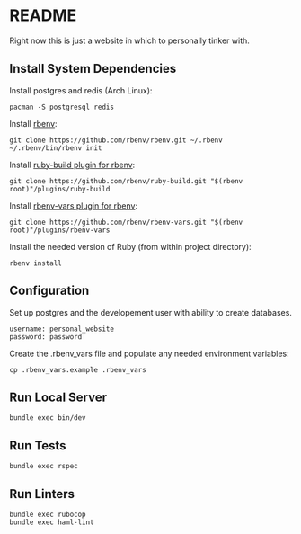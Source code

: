 # README

Right now this is just a website in which to personally tinker with.

## Install System Dependencies

Install postgres and redis (Arch Linux):

    pacman -S postgresql redis

Install [rbenv](https://github.com/rbenv/rbenv):

    git clone https://github.com/rbenv/rbenv.git ~/.rbenv
    ~/.rbenv/bin/rbenv init

Install [ruby-build plugin for rbenv](https://github.com/rbenv/ruby-build):

    git clone https://github.com/rbenv/ruby-build.git "$(rbenv root)"/plugins/ruby-build

Install [rbenv-vars plugin for rbenv](https://github.com/rbenv/rbenv-vars):

    git clone https://github.com/rbenv/rbenv-vars.git "$(rbenv root)"/plugins/rbenv-vars

Install the needed version of Ruby (from within project directory):

    rbenv install

## Configuration

Set up postgres and the developement user with ability to create databases.

    username: personal_website
    password: password

Create the .rbenv_vars file and populate any needed environment variables:

    cp .rbenv_vars.example .rbenv_vars

## Run Local Server

    bundle exec bin/dev

## Run Tests

    bundle exec rspec

## Run Linters

    bundle exec rubocop
    bundle exec haml-lint
